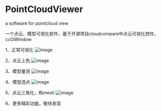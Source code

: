 # PointCloudViewer

a software for pointcloud view

一个点云、模型可视化软件，基于开源项目cloudcompare中点云可视化控件，ccGlWindow

1、正常可视化
![image](https://user-images.githubusercontent.com/50733666/176169114-f3b893d1-f2c6-4dca-a633-b11320814250.png)

2、点云上色
![image](https://user-images.githubusercontent.com/50733666/176169689-a9aa9b49-786a-49e5-a85b-0d52f1c4f1bc.png)

3、模型量测
![image](https://user-images.githubusercontent.com/50733666/176170067-c062cb76-d024-4dec-9697-247fd3f8f101.png)

4、模型选点
![image](https://user-images.githubusercontent.com/50733666/176170244-a425c401-201a-4fff-9cd0-d756d62d3276.png)

5、点云三角化，构mesh
![image](https://user-images.githubusercontent.com/50733666/176170429-1237a50d-67d9-4206-9de1-3fe642f5bf42.png)

6、更多精彩功能，敬待发现


